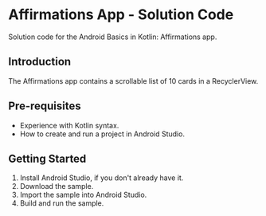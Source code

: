 Affirmations App - Solution Code
================================

Solution code for the Android Basics in Kotlin: Affirmations app.


Introduction
------------
The Affirmations app contains a scrollable list of 10 cards in a RecyclerView.


Pre-requisites
--------------
* Experience with Kotlin syntax.
* How to create and run a project in Android Studio. 

Getting Started
---------------
1. Install Android Studio, if you don't already have it.
2. Download the sample.
3. Import the sample into Android Studio.
4. Build and run the sample.
